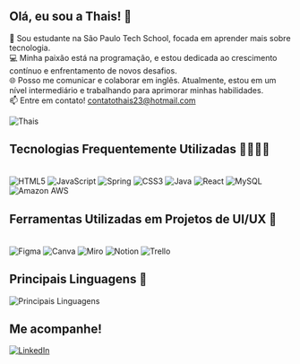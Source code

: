 ## Olá, eu sou a Thais! 👋

🚀 Sou estudante na São Paulo Tech School, focada em aprender mais sobre tecnologia.
<br/>
💻 Minha paixão está na programação, e estou dedicada ao crescimento contínuo e enfrentamento de novos desafios.
<br/>
🌐 Posso me comunicar e colaborar em inglês. Atualmente, estou em um nível intermediário e trabalhando para aprimorar minhas habilidades.
<br/>
📫 Entre em contato! contatothais23@hotmail.com

![Thais](https://github-readme-stats.vercel.app/api?username=thaismoitinho&show_icons=true&theme=tokyonight)

## Tecnologias Frequentemente Utilizadas 👩🏻‍💻🚀
<div style="display: inline_block"> <br/>
  
<img align="center" alt="HTML5" src="https://img.shields.io/badge/HTML5-E34F26?style=for-the-badge&logo=html5&logoColor=white" /> 
<img align="center" alt="JavaScript" src="https://img.shields.io/badge/JavaScript-323330?style=for-the-badge&logo=javascript&logoColor=F7DF1E" /> 
<img align="center" alt="Spring" src="https://img.shields.io/badge/Spring-6DB33F?style=for-the-badge&logo=spring&logoColor=white" /> 
<img align="center" alt="CSS3" src="https://img.shields.io/badge/CSS3-1572B6?style=for-the-badge&logo=css3&logoColor=white" /> 
<img align="center" alt="Java" src="https://img.shields.io/badge/Java-ED8B00?style=for-the-badge&logo=java&logoColor=white" /> 
<img align="center" alt="React" src="https://img.shields.io/badge/React-20232A?style=for-the-badge&logo=react&logoColor=61DAFB" /> 
<img align="center" alt="MySQL" src="https://img.shields.io/badge/MySQL-00000F?style=for-the-badge&logo=mysql&logoColor=white" /> 
<img align="center" alt="Amazon AWS" src="https://img.shields.io/badge/Amazon_AWS-232F3E?style=for-the-badge&logo=amazonaws&logoColor=white" />

</div>

## Ferramentas Utilizadas em Projetos de UI/UX 🎨
<div style="display: inline_block"> <br/>
  
<img align="center" alt="Figma" src="https://img.shields.io/badge/Figma-F24E1E?style=for-the-badge&logo=figma&logoColor=white" /> 
<img align="center" alt="Canva" src="https://img.shields.io/badge/Canva-%2300C4CC.svg?&style=for-the-badge&logo=canva&logoColor=white" /> 
<img align="center" alt="Miro" src="https://img.shields.io/badge/Miro-050038?style=for-the-badge&logo=miro&logoColor=white" /> 
<img align="center" alt="Notion" src="https://img.shields.io/badge/Notion-000000?style=for-the-badge&logo=notion&logoColor=white" /> 
<img align="center" alt="Trello" src="https://img.shields.io/badge/Trello-0052CC?style=for-the-badge&logo=trello&logoColor=white" />

</div>

## Principais Linguagens 🔧
![Principais Linguagens](https://github-readme-stats.vercel.app/api/top-langs/?username=thaismoitinho&layout=compact)

## Me acompanhe!
[![LinkedIn](https://img.shields.io/badge/LinkedIn-0077B5?style=for-the-badge&logo=linkedin&logoColor=white)](https://www.linkedin.com/in/thais-souza-moitinho-42bb7122b?utm_source=share&utm_campaign=share_via&utm_content=profile&utm_medium=android_app)
